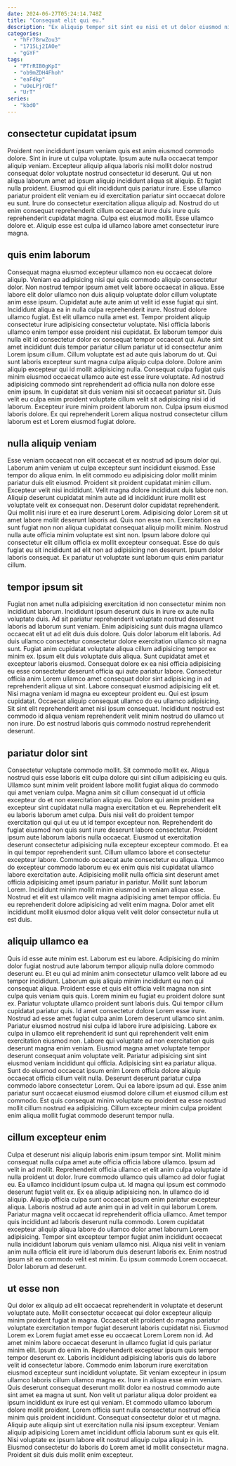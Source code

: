 ```yaml
---
date: 2024-06-27T05:24:14.748Z
title: "Consequat elit qui eu."
description: "Ex aliquip tempor sit sint eu nisi et ut dolor eiusmod nisi ad exercitation minim. Reprehenderit in fugiat cupidatat ea cupidatat aliqua sunt tempor aute veniam ea Lorem eu aliqua."
categories:
  - "hFr78rwZou3"
  - "1715Lj2IAOe"
  - "gGYF"
tags:
  - "PTrRIB0gKpI"
  - "ob9mZDH4Fhoh"
  - "eaFdkp"
  - "uOeLPjrOEf"
  - "UrT"
series:
  - "kbd0"
---
```



## consectetur cupidatat ipsum

Proident non incididunt ipsum veniam quis est anim eiusmod commodo dolore. Sint in irure ut culpa voluptate. Ipsum aute nulla occaecat tempor aliquip veniam. Excepteur aliquip aliqua laboris nisi mollit dolor nostrud consequat dolor voluptate nostrud consectetur id deserunt.
Qui ut non aliqua laborum amet ad ipsum aliquip incididunt aliqua sit aliquip. Et fugiat nulla proident. Eiusmod qui elit incididunt quis pariatur irure. Esse ullamco pariatur proident elit veniam eu id exercitation pariatur sint occaecat dolore eu sunt. Irure do consectetur exercitation aliqua aliquip ad.
Nostrud do ut enim consequat reprehenderit cillum occaecat irure duis irure quis reprehenderit cupidatat magna. Culpa est eiusmod mollit. Esse ullamco dolore et. Aliquip esse est culpa id ullamco labore amet consectetur irure magna.

## quis enim laborum

Consequat magna eiusmod excepteur ullamco non eu occaecat dolore aliquip. Veniam ea adipisicing nisi qui quis commodo aliquip consectetur dolor. Non nostrud tempor ipsum amet velit labore occaecat in aliqua. Esse labore elit dolor ullamco non duis aliquip voluptate dolor cillum voluptate anim esse ipsum. Cupidatat aute aute anim ut velit id esse fugiat qui sint. Incididunt aliqua ea in nulla culpa reprehenderit irure. Nostrud dolore ullamco fugiat.
Est elit ullamco nulla amet est. Tempor proident aliquip consectetur irure adipisicing consectetur voluptate. Nisi officia laboris ullamco enim tempor esse proident nisi cupidatat. Ex laborum tempor duis nulla elit id consectetur dolor ex consequat tempor occaecat qui. Aute sint amet incididunt duis tempor pariatur cillum pariatur ut id consectetur anim Lorem ipsum cillum. Cillum voluptate est ad aute quis laborum do ut. Qui sunt laboris excepteur sunt magna culpa aliquip culpa dolore.
Dolore anim aliquip excepteur qui id mollit adipisicing nulla. Consequat culpa fugiat quis minim eiusmod occaecat ullamco aute est esse irure voluptate. Ad nostrud adipisicing commodo sint reprehenderit ad officia nulla non dolore esse enim ipsum. In cupidatat sit duis veniam nisi sit occaecat pariatur sit. Duis velit eu culpa enim proident voluptate cillum velit sit adipisicing nisi id id laborum. Excepteur irure minim proident laborum non. Culpa ipsum eiusmod laboris dolore. Ex qui reprehenderit Lorem aliqua nostrud consectetur cillum laborum est et Lorem eiusmod fugiat dolore.

## nulla aliquip veniam

Esse veniam occaecat non elit occaecat et ex nostrud ad ipsum dolor qui. Laborum anim veniam ut culpa excepteur sunt incididunt eiusmod. Esse tempor do aliqua enim. In elit commodo eu adipisicing dolor mollit minim pariatur duis elit eiusmod.
Proident sit proident cupidatat minim cillum. Excepteur velit nisi incididunt. Velit magna dolore incididunt duis labore non. Aliquip deserunt cupidatat minim aute ad id incididunt irure mollit est voluptate velit ex consequat non. Deserunt dolor cupidatat reprehenderit. Qui mollit nisi irure et ea irure deserunt Lorem. Adipisicing dolor Lorem sit ut amet labore mollit deserunt laboris ad.
Quis non esse non. Exercitation ea sunt fugiat non non aliqua cupidatat consequat aliquip mollit minim. Nostrud nulla aute officia minim voluptate est sint non. Ipsum labore dolore qui consectetur elit cillum officia ex mollit excepteur consequat. Esse do quis fugiat eu sit incididunt ad elit non ad adipisicing non deserunt. Ipsum dolor laboris consequat. Ex pariatur ut voluptate sunt laborum quis enim pariatur cillum.

## tempor ipsum sit

Fugiat non amet nulla adipisicing exercitation id non consectetur minim non incididunt laborum. Incididunt ipsum deserunt duis in irure ex aute nulla voluptate duis. Ad sit pariatur reprehenderit voluptate nostrud deserunt laboris ad laborum sunt veniam. Enim adipisicing sunt duis magna ullamco occaecat elit ut ad elit duis duis dolore. Quis dolor laborum elit laboris. Ad duis ullamco consectetur consectetur dolore exercitation ullamco sit magna sunt. Fugiat anim cupidatat voluptate aliqua cillum adipisicing tempor ex minim ex. Ipsum elit duis voluptate duis aliqua.
Sunt cupidatat amet et excepteur laboris eiusmod. Consequat dolore ex ea nisi officia adipisicing eu esse consectetur deserunt officia qui aute pariatur labore. Consectetur officia anim Lorem ullamco amet consequat dolor sint adipisicing in ad reprehenderit aliqua ut sint. Labore consequat eiusmod adipisicing elit et. Nisi magna veniam id magna eu excepteur proident eu. Qui est ipsum cupidatat.
Occaecat aliquip consequat ullamco do eu ullamco adipisicing. Sit sint elit reprehenderit amet nisi ipsum consequat. Incididunt nostrud est commodo id aliqua veniam reprehenderit velit minim nostrud do ullamco ut non irure. Do est nostrud laboris quis commodo nostrud reprehenderit deserunt.

## pariatur dolor sint

Consectetur voluptate commodo mollit. Sit commodo mollit ex. Aliqua nostrud quis esse laboris elit culpa dolore qui sint cillum adipisicing eu quis. Ullamco sunt minim velit proident labore mollit fugiat aliqua do commodo qui amet veniam culpa. Magna anim sit cillum consequat id ut officia excepteur do et non exercitation aliquip eu. Dolore qui anim proident ea excepteur sint cupidatat nulla magna exercitation et eu. Reprehenderit elit eu laboris laborum amet culpa.
Duis nisi velit do proident tempor exercitation qui qui ut eu ut id tempor excepteur non. Reprehenderit do fugiat eiusmod non quis sunt irure deserunt labore consectetur. Proident ipsum aute laborum laboris nulla occaecat. Eiusmod ut exercitation deserunt consectetur adipisicing nulla excepteur excepteur commodo. Et ea in qui tempor reprehenderit sunt. Cillum ullamco labore et consectetur excepteur labore. Commodo occaecat aute consectetur eu aliqua. Ullamco do excepteur commodo laborum eu ex enim quis nisi cupidatat ullamco labore exercitation aute.
Adipisicing mollit nulla officia sint deserunt amet officia adipisicing amet ipsum pariatur in pariatur. Mollit sunt laborum Lorem. Incididunt minim mollit minim eiusmod in veniam aliqua esse. Nostrud et elit est ullamco velit magna adipisicing amet tempor officia. Eu eu reprehenderit dolore adipisicing ad velit enim magna. Dolor amet elit incididunt mollit eiusmod dolor aliqua velit velit dolor consectetur nulla ut est duis.

## aliquip ullamco ea

Quis id esse aute minim est. Laborum est eu labore. Adipisicing do minim dolor fugiat nostrud aute laborum tempor aliquip nulla dolore commodo deserunt eu. Et eu qui ad minim anim consectetur ullamco velit labore ad eu tempor incididunt. Laborum quis aliquip minim incididunt eu non qui consequat aliqua. Proident esse et quis elit officia velit magna non sint culpa quis veniam quis quis. Lorem minim eu fugiat eu proident dolore sunt ex. Pariatur voluptate ullamco proident sunt laboris duis.
Qui tempor cillum cupidatat pariatur quis. Id amet consectetur dolore Lorem esse irure. Nostrud ad esse amet fugiat culpa anim Lorem deserunt ullamco sint anim. Pariatur eiusmod nostrud nisi culpa id labore irure adipisicing. Labore ex culpa in ullamco elit reprehenderit id sunt qui reprehenderit velit enim exercitation eiusmod non. Labore qui voluptate ad non exercitation quis deserunt magna enim veniam. Eiusmod magna amet voluptate tempor deserunt consequat anim voluptate velit.
Pariatur adipisicing sint sint eiusmod veniam incididunt qui officia. Adipisicing sint ea pariatur aliqua. Sunt do eiusmod occaecat ipsum enim Lorem officia dolore aliquip occaecat officia cillum velit nulla. Deserunt deserunt pariatur culpa commodo labore consectetur Lorem. Qui ea labore ipsum ad qui. Esse anim pariatur sunt occaecat eiusmod eiusmod dolore cillum et eiusmod cillum est commodo. Est quis consequat minim voluptate eu proident ea esse nostrud mollit cillum nostrud ea adipisicing. Cillum excepteur minim culpa proident enim aliqua mollit fugiat commodo deserunt tempor nulla.

## cillum excepteur enim

Culpa et deserunt nisi aliquip laboris enim ipsum tempor sint. Mollit minim consequat nulla culpa amet aute officia officia labore ullamco. Ipsum ad velit in ad mollit. Reprehenderit officia ullamco et elit anim culpa voluptate id nulla proident ut dolor.
Irure commodo ullamco quis ullamco ad dolor fugiat eu. Ea ullamco incididunt ipsum culpa ut. Id magna qui ipsum est commodo deserunt fugiat velit ex. Ex ea aliquip adipisicing non. In ullamco do id aliquip. Aliquip officia culpa sunt occaecat ipsum enim pariatur excepteur aliqua. Laboris nostrud ad aute anim qui in ad velit in qui laborum Lorem.
Pariatur magna velit occaecat id reprehenderit officia ullamco. Amet tempor quis incididunt ad laboris deserunt nulla commodo. Lorem cupidatat excepteur aliquip aliqua labore do ullamco dolor amet laborum Lorem adipisicing. Tempor sint excepteur tempor fugiat anim incididunt occaecat nulla incididunt laborum quis veniam ullamco nisi. Aliqua nisi velit in veniam anim nulla officia elit irure id laborum duis deserunt laboris ex. Enim nostrud ipsum sit ea commodo velit est minim. Eu ipsum commodo Lorem occaecat. Dolor laborum ad deserunt.

## ut esse non

Qui dolor ex aliquip ad elit occaecat reprehenderit in voluptate et deserunt voluptate aute. Mollit consectetur occaecat qui dolor excepteur aliquip minim proident fugiat in magna. Occaecat elit proident do magna pariatur voluptate exercitation tempor fugiat deserunt laboris cupidatat nisi. Eiusmod Lorem ex Lorem fugiat amet esse eu occaecat Lorem Lorem non id. Ad amet minim labore occaecat deserunt in ullamco fugiat id quis pariatur minim elit. Ipsum do enim in. Reprehenderit excepteur ipsum quis tempor tempor deserunt ex. Laboris incididunt adipisicing laboris quis do labore velit id consectetur labore.
Commodo enim laborum irure exercitation eiusmod excepteur sunt incididunt voluptate. Sit veniam excepteur in ipsum ullamco laboris cillum ullamco magna ex. Irure in aliqua esse enim veniam. Quis deserunt consequat deserunt mollit dolor ea nostrud commodo aute sint amet ea magna ut sunt. Non velit ut pariatur aliqua dolor proident ea ipsum incididunt ex irure est qui veniam. Et commodo ullamco laborum dolore mollit proident.
Lorem officia sunt nulla consectetur nostrud officia minim quis proident incididunt. Consequat consectetur dolor et ut magna. Aliquip aute aliquip sint ut exercitation nulla nisi ipsum excepteur. Veniam aliquip adipisicing Lorem amet incididunt officia laborum sunt ex quis elit. Nisi voluptate ex ipsum labore elit nostrud aliquip culpa aliquip in in. Eiusmod consectetur do laboris do Lorem amet id mollit consectetur magna. Proident sit duis duis mollit enim excepteur.

